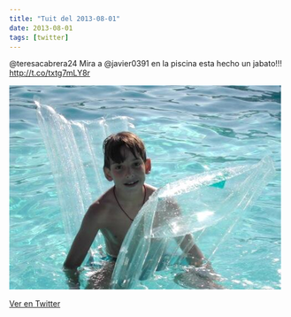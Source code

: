 ```yaml
---
title: "Tuit del 2013-08-01"
date: 2013-08-01
tags: [twitter]
---
```


@teresacabrera24 Mira a @javier0391 en la piscina esta hecho un jabato!!! http://t.co/txtg7mLY8r

![Imagen](/assets/images/362981610863341568-BQmR2hfCMAMYHS9.jpg)

[Ver en Twitter](https://twitter.com/i/web/status/362981610863341568)
